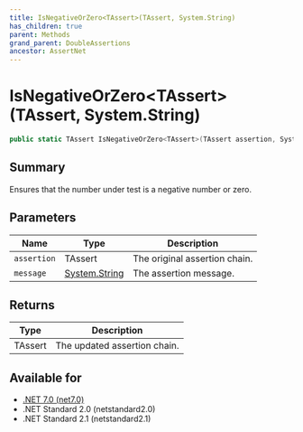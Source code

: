 ```yaml
---
title: IsNegativeOrZero<TAssert>(TAssert, System.String)
has_children: true
parent: Methods
grand_parent: DoubleAssertions
ancestor: AssertNet
---
```

# IsNegativeOrZero&lt;TAssert&gt;(TAssert, System.String)

```csharp
public static TAssert IsNegativeOrZero<TAssert>(TAssert assertion, System.String message);
```

## Summary
Ensures that the number under test is a negative number or zero.

## Parameters
|Name|Type|Description|
|-|-|-|
|`assertion`|TAssert|The original assertion chain.|
|`message`|[System.String](https://learn.microsoft.com/en-us/dotnet/api/system.string)|The assertion message.|

## Returns
|Type|Description|
|-|-|
|TAssert|The updated assertion chain.|

## Available for
- [.NET 7.0 (net7.0)](https://versionsof.net/core/7.0/)
- .NET Standard 2.0 (netstandard2.0)
- .NET Standard 2.1 (netstandard2.1)
